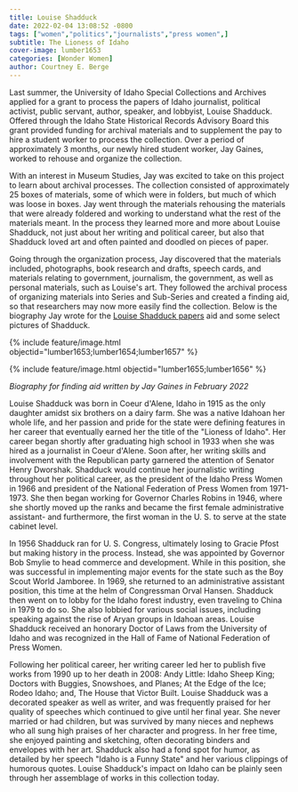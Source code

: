 ```yaml
---
title: Louise Shadduck
date: 2022-02-04 13:08:52 -0800
tags: ["women","politics","journalists","press women",]
subtitle: The Lioness of Idaho
cover-image: lumber1653
categories: [Wonder Women]
author: Courtney E. Berge
---
```


Last summer, the University of Idaho Special Collections and Archives applied for a grant to process the papers of Idaho journalist, political activist, public servant, author, speaker, and lobbyist, Louise Shadduck. Offered through the Idaho State Historical Records Advisory Board this grant provided funding for archival materials and to supplement the pay to hire a student worker to process the collection. Over a period of approximately 3 months, our newly hired student worker, Jay Gaines, worked to rehouse and organize the collection. 

With an interest in Museum Studies, Jay was excited to take on this project to learn about archival processes. The collection consisted of approximately 25 boxes of materials, some of which were in folders, but much of which was loose in boxes. Jay went through the materials rehousing the materials that were already foldered and working to understand what the rest of the materials meant. In the process they learned more and more about Louise Shadduck, not just about her writing and political career, but also that Shadduck loved art and often painted and doodled on pieces of paper. 

Going through the organization process, Jay discovered that the materials included, photographs, book research and drafts, speech cards, and materials relating to government, journalism, the government, as well as personal materials, such as Louise's art. They followed the archival process of organizing materials into Series and Sub-Series and created a finding aid, so that researchers may now more easily find the collection. Below is the biography Jay wrote for the [Louise Shadduck papers](https://archiveswest.orbiscascade.org/ark:/80444/xv850185) aid and some select pictures of Shadduck. 

{% include feature/image.html objectid="lumber1653;lumber1654;lumber1657" %}

{% include feature/image.html objectid="lumber1655;lumber1656" %}

*Biography for finding aid written by Jay Gaines in February 2022*

Louise Shadduck was born in Coeur d'Alene, Idaho in 1915 as the only daughter amidst six brothers on a dairy farm. She was a native Idahoan her whole life, and her passion and pride for the state were defining features in her career that eventually earned her the title of the "Lioness of Idaho". Her career began shortly after graduating high school in 1933 when she was hired as a journalist in Coeur d'Alene. Soon after, her writing skills and involvement with the Republican party garnered the attention of Senator Henry Dworshak. Shadduck would continue her journalistic writing throughout her political career, as the president of the Idaho Press Women in 1966 and president of the National Federation of Press Women from 1971-1973. She then began working for Governor Charles Robins in 1946, where she shortly moved up the ranks and became the first female administrative assistant- and furthermore, the first woman in the U. S. to serve at the state cabinet level.

In 1956 Shadduck ran for U. S. Congress, ultimately losing to Gracie Pfost but making history in the process. Instead, she was appointed by Governor Bob Smylie to head commerce and development. While in this position, she was successful in implementing major events for the state such as the Boy Scout World Jamboree. In 1969, she returned to an administrative assistant position, this time at the helm of Congressman Orval Hansen. Shadduck then went on to lobby for the Idaho forest industry, even traveling to China in 1979 to do so. She also lobbied for various social issues, including speaking against the rise of Aryan groups in Idahoan areas. Louise Shadduck received an honorary Doctor of Laws from the University of Idaho and was recognized in the Hall of Fame of National Federation of Press Women.

Following her political career, her writing career led her to publish five works from 1990 up to her death in 2008: Andy Little: Idaho Sheep King; Doctors with Buggies, Snowshoes, and Planes; At the Edge of the Ice; Rodeo Idaho; and, The House that Victor Built. Louise Shadduck was a decorated speaker as well as writer, and was frequently praised for her quality of speeches which continued to give until her final year. She never married or had children, but was survived by many nieces and nephews who all sung high praises of her character and progress. In her free time, she enjoyed painting and sketching, often decorating binders and envelopes with her art. Shadduck also had a fond spot for humor, as detailed by her speech "Idaho is a Funny State" and her various clippings of humorous quotes. Louise Shadduck's impact on Idaho can be plainly seen through her assemblage of works in this collection today.